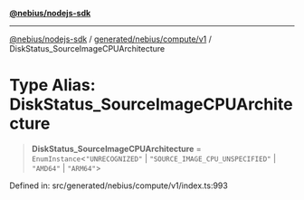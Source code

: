 [**@nebius/nodejs-sdk**](../../../../../README.md)

***

[@nebius/nodejs-sdk](../../../../../README.md) / [generated/nebius/compute/v1](../README.md) / DiskStatus\_SourceImageCPUArchitecture

# Type Alias: DiskStatus\_SourceImageCPUArchitecture

> **DiskStatus\_SourceImageCPUArchitecture** = `EnumInstance`\<`"UNRECOGNIZED"` \| `"SOURCE_IMAGE_CPU_UNSPECIFIED"` \| `"AMD64"` \| `"ARM64"`\>

Defined in: src/generated/nebius/compute/v1/index.ts:993
